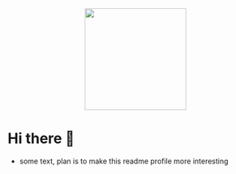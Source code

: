 <div id="header" align="center">
  <img src="https://media.giphy.com/media/M9gbBd9nbDrOTu1Mqx/giphy.gif" width="200">
</div>

# Hi there 👋
- some text, plan is to make this readme profile more interesting
